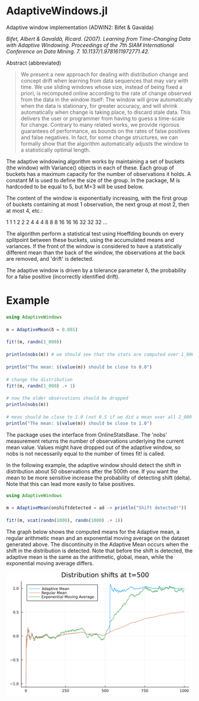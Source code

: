 # AdaptiveWindows.jl
Adaptive window implementation (ADWIN2: Bifet &amp; Gavalda) 

*Bifet, Albert & Gavaldà, Ricard. (2007). Learning from Time-Changing Data with Adaptive Windowing. Proceedings of the 7th SIAM International Conference on Data Mining. 7. 10.1137/1.9781611972771.42.*

Abstract (abbreviated)

> We present a new approach for dealing with distribution
> change and concept drift when learning from data sequences
> that may vary with time. We use sliding windows whose
> size, instead of being fixed a priori, is recomputed online
> according to the rate of change observed from the data in
> the window itself: The window will grow automatically when
> the data is stationary, for greater accuracy, and will shrink
> automatically when change is taking place, to discard stale
> data. This delivers the user or programmer from having to
> guess a time-scale for change.
> Contrary to many related works, we provide rigorous
> guarantees of performance, as bounds on the rates of false
> positives and false negatives. In fact, for some change structures, we can formally show that the 
> algorithm automatically adjusts the window to a statistically optimal length.


The adaptive windowing algorithm works by maintaining a set of buckets (the window) with Variance() objects in each of these. Each group of buckets has a maximum capacity for the number of observations it holds. A constant M is used to define the size of the group. In the package, M is hardcoded to be equal to 5, but M=3 will be used below.

The content of the window is exponentially increasing, with the first group of buckets containing at most 1 observation, the next group at most 2, then at most 4, etc.:

1 1 1 2 2 2 4 4 4 8 8 8 16 16 16 32 32 32 ...

The algorithm perform a statistical test using Hoeffding bounds on every splitpoint between these buckets, using the accumulated means and variances. If the front of the window is considered to have a statistically different mean than the back of the window, the observations at the back are removed, and 'drift' is detected. 

The adaptive window is driven by a tolerance parameter δ, the probability for a false positive (incorrectly identified drift).

# Example

```julia
using AdaptiveWindows

m = AdaptiveMean(δ = 0.001) 

fit!(m, randn(1_000))

println(nobs(m)) # we should see that the stats are computed over 1_000 data points

println("The mean: $(value(m)) should be close to 0.0")

# change the distribution
fit!(m, randn(1_000) .+ 1) 

# now the older observations should be dropped
println(nobs(m)) 

# mean should be close to 1.0 (not 0.5 if we did a mean over all 2_000 points)
println("The mean: $(value(m)) should be close to 1.0")

```
The package uses the interface from OnlineStatsBase. The 'nobs' measurement returns the number of observations underlying the current mean value. Values might have dropped out of the adaptive window, so nobs is not necessarily equal to the number of times fit! is called.

In the following example, the adaptive window should detect the shift in distribution about 50 observations after the 500th one. If you want the mean to be more sensitive increase the probability of detecting shift (delta). Note that this can lead more easily to false positives.

```julia
using AdaptiveWindows

m = AdaptiveMean(onshiftdetected = ad -> println("Shift detected!"))

fit!(m, vcat(randn(1000), randn(1000) .+ 1))

```

The graph below shows the computed means for the Adaptive mean, a regular arithmetic mean and an exponential moving average on the dataset generated above. The discontinuity in the Adaptive Mean occurs when the shift in the distribution is detected. Note that before the shift is detected, the adaptive mean is the same as the arithmetic, global, mean, while the exponential moving average differs.

![Getting Started](graph.svg)


